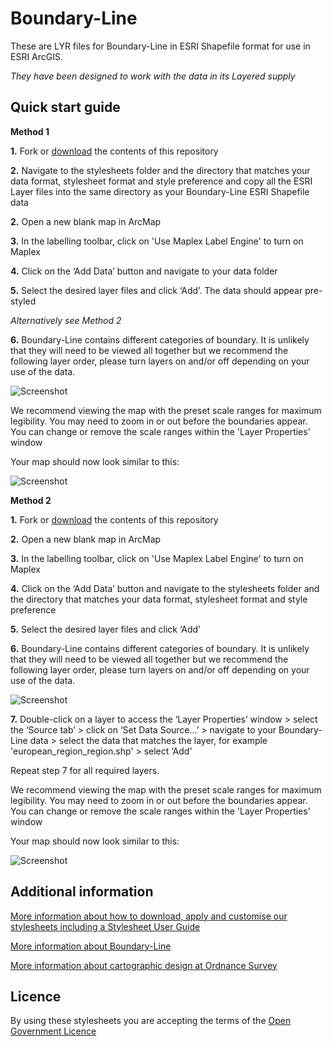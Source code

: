 # Boundary-Line

These are LYR files for Boundary-Line in ESRI Shapefile format for use in ESRI ArcGIS.

*They have been designed to work with the data in its Layered supply*

## Quick start guide

**Method 1**

**1.**  Fork or [download](https://github.com/OrdnanceSurvey/Boundary-Line-stylesheets/archive/master.zip) the contents of this repository

**2.**  Navigate to the stylesheets folder and the directory that matches your data format, stylesheet format and style preference and copy all the ESRI Layer files into the same directory as your Boundary-Line ESRI Shapefile data

**2.**  Open a new blank map in ArcMap

**3.**  In the labelling toolbar, click on 'Use Maplex Label Engine' to turn on Maplex

**4.**  Click on the ‘Add Data’ button and navigate to your data folder

**5.**  Select the desired layer files and click ‘Add’. The data should appear pre-styled

*Alternatively see Method 2*

**6.**  Boundary-Line contains different categories of boundary. It is unlikely that they will need to be viewed all together but we recommend the following layer order, please turn layers on and/or off depending on your use of the data.

  ![Screenshot](https://github.com/OrdnanceSurvey/Boundary-Line-stylesheets/raw/master/ESRI%20Shapefile%20stylesheets/ESRI%20stylesheets%20(LYR)/images/Boundary_Line_layer_order.png "Recommended layer order for Boundary-Line")

We recommend viewing the map with the preset scale ranges for maximum legibility. You may need to zoom in or out before the boundaries appear. You can change or remove the scale ranges within the 'Layer Properties' window

Your map should now look similar to this: 

  ![Screenshot](https://github.com/OrdnanceSurvey/Boundary-Line-stylesheets/raw/master/ESRI%20Shapefile%20stylesheets/ESRI%20stylesheets%20(LYR)/images/Boundary_Line_Screenshot.png "Screenshot of Boundary-Line at 1:600,000 scale")

**Method 2**

**1.**  Fork or [download](https://github.com/OrdnanceSurvey/Boundary-Line-stylesheets/archive/master.zip) the contents of this repository

**2.**  Open a new blank map in ArcMap

**3.**  In the labelling toolbar, click on 'Use Maplex Label Engine' to turn on Maplex

**4.**  Click on the ‘Add Data’ button and navigate to the stylesheets folder and the directory that matches your data format, stylesheet format and style preference

**5.**  Select the desired layer files and click ‘Add’

**6.**  Boundary-Line contains different categories of boundary. It is unlikely that they will need to be viewed all together but we recommend the following layer order, please turn layers on and/or off depending on your use of the data.

  ![Screenshot](https://github.com/OrdnanceSurvey/Boundary-Line-stylesheets/raw/master/ESRI%20Shapefile%20stylesheets/ESRI%20stylesheets%20(LYR)/images/Boundary_Line_layer_order.png "Recommended layer order for Boundary-Line")

**7.**  Double-click on a layer to access the ‘Layer Properties’ window > select the ‘Source tab’ > click on ‘Set Data Source…’ > navigate to your Boundary-Line data > select the data that matches the layer, for example 'european_region_region.shp' > select ‘Add’

Repeat step 7 for all required layers.

We recommend viewing the map with the preset scale ranges for maximum legibility. You may need to zoom in or out before the boundaries appear. You can change or remove the scale ranges within the 'Layer Properties' window

Your map should now look similar to this: 

  ![Screenshot](https://github.com/OrdnanceSurvey/Boundary-Line-stylesheets/raw/master/ESRI%20Shapefile%20stylesheets/ESRI%20stylesheets%20(LYR)/images/Boundary_Line_Screenshot.png "Screenshot of Boundary-Line at 1:600,000 scale")

## Additional information

[More information about how to download, apply and customise our stylesheets including a Stylesheet User Guide](http://www.ordnancesurvey.co.uk/resources/carto-design/cartographic-stylesheets.html)

[More information about Boundary-Line](http://www.ordnancesurvey.co.uk/business-and-government/products/boundary-line.html)

[More information about cartographic design at Ordnance Survey](https://www.ordnancesurvey.co.uk/resources/carto-design/)

## Licence

By using these stylesheets you are accepting the terms of the [Open Government Licence](http://www.nationalarchives.gov.uk/doc/open-government-licence/)